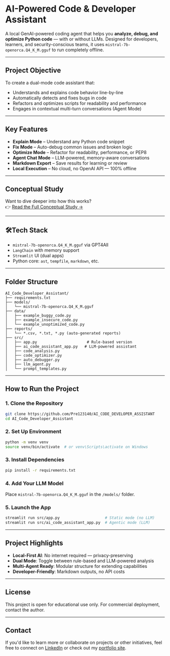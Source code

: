 #  AI-Powered Code & Developer Assistant

A local GenAI-powered coding agent that helps you **analyze, debug, and optimize Python code** — with or without LLMs. Designed for developers, learners, and security-conscious teams, it uses `mistral-7b-openorca.Q4_K_M.gguf` to run completely offline.

---

##  Project Objective
To create a dual-mode code assistant that:
- Understands and explains code behavior line-by-line
- Automatically detects and fixes bugs in code
- Refactors and optimizes scripts for readability and performance
- Engages in contextual multi-turn conversations (Agent Mode)

---

##  Key Features
- **Explain Mode** – Understand any Python code snippet
- **Fix Mode** – Auto-debug common issues and broken logic
- **Optimize Mode** – Refactor for readability, performance, or PEP8
- **Agent Chat Mode** – LLM-powered, memory-aware conversations
- **Markdown Export** – Save results for learning or review
- **Local Execution** – No cloud, no OpenAI API — 100% offline

---

##  Conceptual Study
Want to dive deeper into how this works?  
👉 [Read the Full Conceptual Study →](https://github.com/Pre123140/AI_CODE_DEVELOPER_ASSISTANT/blob/main/AI_CODE_DEVELOPER_ASSISTANT.pdf)

---

## 🛠Tech Stack
- `mistral-7b-openorca.Q4_K_M.gguf` via GPT4All
- `LangChain` with memory support
- `Streamlit` UI (dual apps)
- Python core: `ast`, `tempfile`, `markdown`, etc.

---

##  Folder Structure
```
AI_Code_Developer_Assistant/
├── requirements.txt
├── models/
│   └── mistral-7b-openorca.Q4_K_M.gguf
├── data/
│   ├── example_buggy_code.py
│   ├── example_insecure_code.py
│   └── example_unoptimized_code.py
├── reports/
│   └── *.csv, *.txt, *.py (auto-generated reports)
├── src/
│   ├── app.py                      # Rule-based version
│   ├── ai_code_assistant_app.py   # LLM-powered assistant
│   ├── code_analysis.py
│   ├── code_optimizer.py
│   ├── auto_debugger.py
│   ├── llm_agent.py
│   └── prompt_templates.py
```

---

##  How to Run the Project

### 1. Clone the Repository
```bash
git clone https://github.com/Pre123140/AI_CODE_DEVELOPER_ASSISTANT
cd AI_Code_Developer_Assistant
```

### 2. Set Up Environment
```bash
python -m venv venv
source venv/bin/activate  # or venv\Scripts\activate on Windows
```

### 3. Install Dependencies
```bash
pip install -r requirements.txt
```

### 4. Add Your LLM Model
Place `mistral-7b-openorca.Q4_K_M.gguf` in the `/models/` folder.

### 5.  Launch the App
```bash
streamlit run src/app.py                    # Static mode (no LLM)
streamlit run src/ai_code_assistant_app.py  # Agentic mode (LLM)
```

---

## Project Highlights
- **Local-First AI**: No internet required — privacy-preserving
- **Dual Mode**: Toggle between rule-based and LLM-powered analysis
- **Multi-Agent Ready**: Modular structure for extending capabilities
- **Developer-Friendly**: Markdown outputs, no API costs

---

## License

This project is open for educational use only. For commercial deployment, contact the author.

---

## Contact
If you'd like to learn more or collaborate on projects or other initiatives, feel free to connect on [LinkedIn](https://www.linkedin.com/in/prerna-burande-99678a1bb/) or check out my [portfolio site](https://youtheleader.com/).


